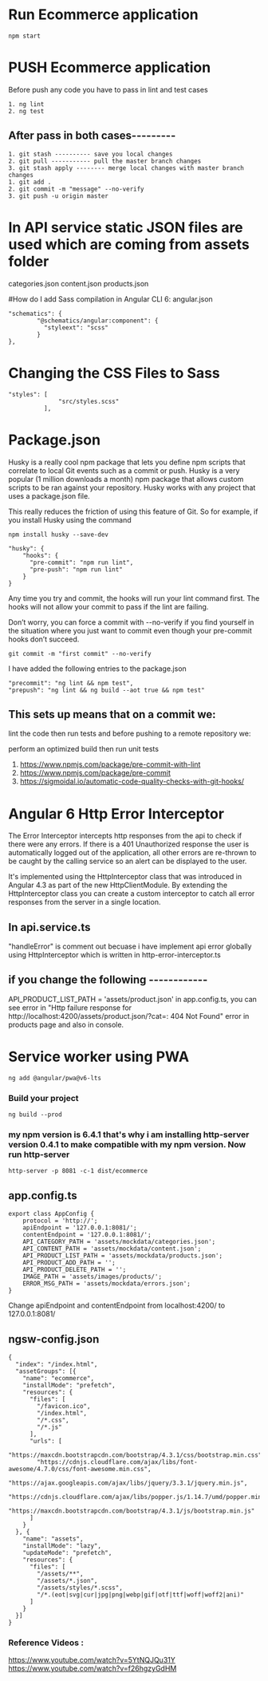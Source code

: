 # Run Ecommerce application

```
npm start
```

# PUSH Ecommerce application
Before push any code you have to pass in lint and test cases

```
1. ng lint
2. ng test
```

## After pass in both cases---------

```
1. git stash ---------- save you local changes
2. git pull ----------- pull the master branch changes
3. git stash apply -------- merge local changes with master branch changes
1. git add .
2. git commit -m "message" --no-verify
3. git push -u origin master
```

# In  API service static JSON files are used which are coming from assets folder
categories.json
content.json
products.json

#How do I add Sass compilation in Angular CLI 6: angular.json

```
"schematics": {
        "@schematics/angular:component": {
          "styleext": "scss"
        }
},
```

# Changing the CSS Files to Sass

```
"styles": [
              "src/styles.scss"
          ],
```

# Package.json

Husky is a really cool npm package that lets you define npm scripts that correlate to local Git events such as a commit or push.
Husky is a very popular (1 million downloads a month) npm package that allows custom scripts to be ran against your repository. Husky works with any project that uses a package.json file.

This really reduces the friction of using this feature of Git. So for example, if you install Husky using the command


```
npm install husky --save-dev
```


```
"husky": {
    "hooks": {
      "pre-commit": "npm run lint",
      "pre-push": "npm run lint"
    }
}
```


Any time you try and commit, the hooks will run your lint command first. The hooks will not allow your commit to pass if the lint are failing.

Don’t worry, you can force a commit with --no-verify if you find yourself in the situation where you just want to commit even though your pre-commit hooks don’t succeed.

```
git commit -m "first commit" --no-verify
```


I have added the following entries to the package.json

```
"precommit": "ng lint && npm test",
"prepush": "ng lint && ng build --aot true && npm test"
```


## This sets up means that on a commit we:

lint the code
then run tests
and before pushing to a remote repository we:

perform an optimized build
then run unit tests

1. https://www.npmjs.com/package/pre-commit-with-lint
2. https://www.npmjs.com/package/pre-commit
3. https://sigmoidal.io/automatic-code-quality-checks-with-git-hooks/

# Angular 6 Http Error Interceptor

The Error Interceptor intercepts http responses from the api to check if there were any errors. If there is a 401 Unauthorized response the user is automatically logged out of the application, all other errors are re-thrown to be caught by the calling service so an alert can be displayed to the user.

It's implemented using the HttpInterceptor class that was introduced in Angular 4.3 as part of the new HttpClientModule. By extending the HttpInterceptor class you can create a custom interceptor to catch all error responses from the server in a single location.

## In api.service.ts

"handleError" is comment out becuase i have implement api error globally using HttpInterceptor which is written in http-error-interceptor.ts

## if you change the following ------------

API_PRODUCT_LIST_PATH = 'assets/product.json' in app.config.ts, you can see error in "Http failure response for http://localhost:4200/assets/product.json/?cat=: 404 Not Found" error in products page and also in console.


# Service worker using PWA

```
ng add @angular/pwa@v6-lts
```
### Build your project

```
ng build --prod
```

### my npm version is 6.4.1 that's why i am installing http-server version 0.4.1 to make compatible with my npm version. Now run http-server

```
http-server -p 8081 -c-1 dist/ecommerce
```

## app.config.ts

```
export class AppConfig {
    protocol = 'http://';
    apiEndpoint = '127.0.0.1:8081/';
    contentEndpoint = '127.0.0.1:8081/';
    API_CATEGORY_PATH = 'assets/mockdata/categories.json';
    API_CONTENT_PATH = 'assets/mockdata/content.json';
    API_PRODUCT_LIST_PATH = 'assets/mockdata/products.json';
    API_PRODUCT_ADD_PATH = '';
    API_PRODUCT_DELETE_PATH = '';
    IMAGE_PATH = 'assets/images/products/';
    ERROR_MSG_PATH = 'assets/mockdata/errors.json';
}
```
Change apiEndpoint and contentEndpoint from localhost:4200/ to 127.0.0.1:8081/

## ngsw-config.json

```
{
  "index": "/index.html",
  "assetGroups": [{
    "name": "ecommerce",
    "installMode": "prefetch",
    "resources": {
      "files": [
        "/favicon.ico",
        "/index.html",
        "/*.css",
        "/*.js"
      ],
      "urls": [
        "https://maxcdn.bootstrapcdn.com/bootstrap/4.3.1/css/bootstrap.min.css",
        "https://cdnjs.cloudflare.com/ajax/libs/font-awesome/4.7.0/css/font-awesome.min.css",
        "https://ajax.googleapis.com/ajax/libs/jquery/3.3.1/jquery.min.js",
        "https://cdnjs.cloudflare.com/ajax/libs/popper.js/1.14.7/umd/popper.min.js",
        "https://maxcdn.bootstrapcdn.com/bootstrap/4.3.1/js/bootstrap.min.js"
      ]
    }
  }, {
    "name": "assets",
    "installMode": "lazy",
    "updateMode": "prefetch",
    "resources": {
      "files": [
        "/assets/**",
        "/assets/*.json",
        "/assets/styles/*.scss",
        "/*.(eot|svg|cur|jpg|png|webp|gif|otf|ttf|woff|woff2|ani)"
      ]
    }
  }]
}
```

### Reference Videos :

https://www.youtube.com/watch?v=5YtNQJQu31Y
https://www.youtube.com/watch?v=f26hgzyGdHM

